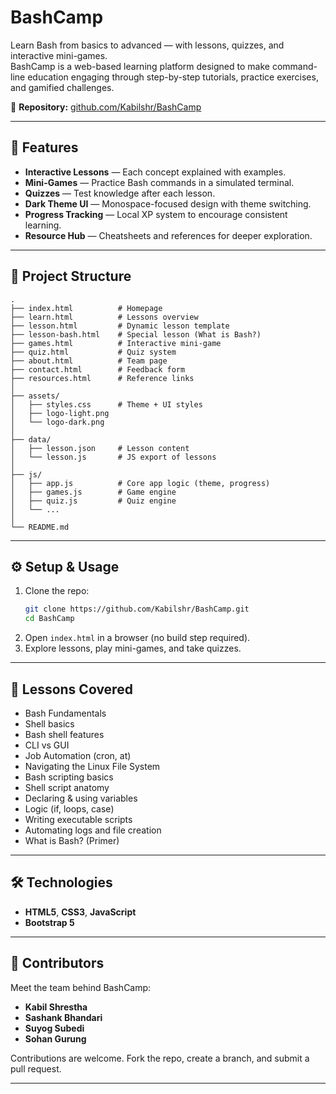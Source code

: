 # BashCamp

Learn Bash from basics to advanced — with lessons, quizzes, and interactive mini-games.  
BashCamp is a web-based learning platform designed to make command-line education engaging through step-by-step tutorials, practice exercises, and gamified challenges.

🔗 **Repository:** [github.com/Kabilshr/BashCamp](https://github.com/Kabilshr/BashCamp)

---

## 🚀 Features
- **Interactive Lessons** — Each concept explained with examples.  
- **Mini-Games** — Practice Bash commands in a simulated terminal.  
- **Quizzes** — Test knowledge after each lesson.  
- **Dark Theme UI** — Monospace-focused design with theme switching.  
- **Progress Tracking** — Local XP system to encourage consistent learning.  
- **Resource Hub** — Cheatsheets and references for deeper exploration.  

---

## 📂 Project Structure
```
.
├── index.html          # Homepage
├── learn.html          # Lessons overview
├── lesson.html         # Dynamic lesson template
├── lesson-bash.html    # Special lesson (What is Bash?)
├── games.html          # Interactive mini-game
├── quiz.html           # Quiz system
├── about.html          # Team page
├── contact.html        # Feedback form
├── resources.html      # Reference links
│
├── assets/
│   ├── styles.css      # Theme + UI styles
│   ├── logo-light.png
│   └── logo-dark.png
│
├── data/
│   ├── lesson.json     # Lesson content
│   └── lesson.js       # JS export of lessons
│
├── js/
│   ├── app.js          # Core app logic (theme, progress)
│   ├── games.js        # Game engine
│   ├── quiz.js         # Quiz engine
│   └── ...
│
└── README.md
```

---

## ⚙️ Setup & Usage
1. Clone the repo:
   ```bash
   git clone https://github.com/Kabilshr/BashCamp.git
   cd BashCamp
   ```
2. Open `index.html` in a browser (no build step required).  
3. Explore lessons, play mini-games, and take quizzes.  

---

## 📖 Lessons Covered
- Bash Fundamentals  
- Shell basics  
- Bash shell features  
- CLI vs GUI  
- Job Automation (cron, at)  
- Navigating the Linux File System  
- Bash scripting basics  
- Shell script anatomy  
- Declaring & using variables  
- Logic (if, loops, case)  
- Writing executable scripts  
- Automating logs and file creation  
- What is Bash? (Primer)  

---

## 🛠️ Technologies
- **HTML5**, **CSS3**, **JavaScript**  
- **Bootstrap 5**

---

## 👥 Contributors
Meet the team behind BashCamp:

- **Kabil Shrestha**  
- **Sashank Bhandari**  
- **Suyog Subedi**  
- **Sohan Gurung**  

Contributions are welcome. Fork the repo, create a branch, and submit a pull request.  

---

